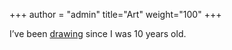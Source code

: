 +++
author = "admin"
title="Art"
weight="100"
+++

I’ve been [drawing](/art/) since I was 10 years old.
